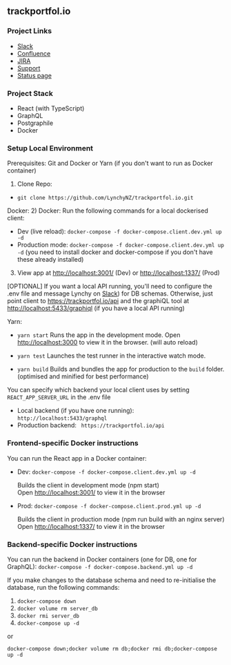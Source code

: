 ## trackportfol.io

### Project Links

- [Slack](https://lynchyworkspace.slack.com/)
- [Confluence](https://lynchy.atlassian.net/wiki/spaces/PT/overview/)
- [JIRA](https://lynchy.atlassian.net/browse/PT)
- [Support](https://lynchy.atlassian.net/servicedesk)
- [Status page](https://lynchy.statuspage.io/)

### Project Stack

- React (with TypeScript)
- GraphQL
- Postgraphile
- Docker

### Setup Local Environment

Prerequisites: Git and Docker or Yarn (if you don't want to run as Docker container)

1) Clone Repo:
- `git clone https://github.com/LynchyNZ/trackportfol.io.git`

Docker:
2) Docker: Run the following commands for a local dockerised client:
- Dev (live reload): `docker-compose -f docker-compose.client.dev.yml up -d`
- Production mode: `docker-compose -f docker-compose.client.dev.yml up -d`
(you need to install docker and docker-compose if you don't have these already installed)


3) View app at [http://localhost:3001/](http://localhost:3001/) (Dev) or [http://localhost:1337/](http://localhost:1337/) (Prod)

[OPTIONAL] If you want a local API running, you'll need to configure the .env file and message Lynchy on [Slack](https://lynchyworkspace.slack.com/)) for DB schemas. Otherwise, just point client to https://trackportfol.io/api and the graphiQL tool at
[http://localhost:5433/graphiql](http://localhost:5433/graphiql) (if you have a local API running)

Yarn:
- `yarn start`
  Runs the app in the development mode. Open [http://localhost:3000](http://localhost:3000) to view it in the browser. (will auto reload)

- `yarn test`
  Launches the test runner in the interactive watch mode.

- `yarn build`
  Builds and bundles the app for production to the `build` folder. (optimised and minified for best performance)

You can specify which backend your local client uses by setting `REACT_APP_SERVER_URL` in the .env file
  - Local backend (if you have one running): `http://localhost:5433/graphql`
  - Production backend: ` https://trackportfol.io/api`

### Frontend-specific Docker instructions

You can run the React app in a Docker container:

- Dev:
  `docker-compose -f docker-compose.client.dev.yml up -d`

  Builds the client in development mode (npm start)<br>
  Open [http://localhost:3001/](http://localhost:3001/) to view it in the browser

- Prod:
  `docker-compose -f docker-compose.client.prod.yml up -d`

  Builds the client in production mode (npm run build with an nginx server)
  Open [http://localhost:1337/](http://localhost:1337/) to view it in the browser

### Backend-specific Docker instructions

You can run the backend in Docker containers (one for DB, one for GraphQL):
`docker-compose -f docker-compose.backend.yml up -d`

If you make changes to the database schema and need to re-initialise the database, run the following commands:
1) `docker-compose down`
2) `docker volume rm server_db`
3) `docker rmi server_db`
4) `docker-compose up -d`

or

`docker-compose down;docker volume rm db;docker rmi db;docker-compose up -d`
